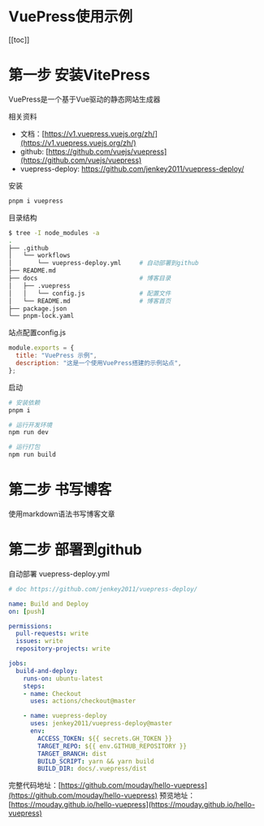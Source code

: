 # VuePress使用示例

[[toc]]

# 第一步 安装VitePress

VuePress是一个基于Vue驱动的静态网站生成器

相关资料

- 文档：[https://v1.vuepress.vuejs.org/zh/](https://v1.vuepress.vuejs.org/zh/)
- github: [https://github.com/vuejs/vuepress](https://github.com/vuejs/vuepress)
- vuepress-deploy: [https://github.com/jenkey2011/vuepress-deploy/
](https://github.com/jenkey2011/vuepress-deploy/)

安装

```bash
pnpm i vuepress
```

目录结构
```bash
$ tree -I node_modules -a
.
├── .github
│   └── workflows
│       └── vuepress-deploy.yml     # 自动部署到github
├── README.md
├── docs                            # 博客目录
│   ├── .vuepress        
│   │   └── config.js               # 配置文件
│   └── README.md                   # 博客首页 
├── package.json
└── pnpm-lock.yaml
```

站点配置config.js

```js
module.exports = {
  title: "VuePress 示例",
  description: "这是一个使用VuePress搭建的示例站点",
};

```
启动

```bash
# 安装依赖
pnpm i

# 运行开发环境
npm run dev

# 运行打包
npm run build
```

# 第二步 书写博客

使用markdown语法书写博客文章

# 第二步 部署到github

自动部署 vuepress-deploy.yml

```yaml
# doc https://github.com/jenkey2011/vuepress-deploy/

name: Build and Deploy
on: [push]

permissions:
  pull-requests: write
  issues: write
  repository-projects: write

jobs:
  build-and-deploy:
    runs-on: ubuntu-latest
    steps:
    - name: Checkout
      uses: actions/checkout@master

    - name: vuepress-deploy
      uses: jenkey2011/vuepress-deploy@master
      env:
        ACCESS_TOKEN: ${{ secrets.GH_TOKEN }}
        TARGET_REPO: ${{ env.GITHUB_REPOSITORY }}
        TARGET_BRANCH: dist
        BUILD_SCRIPT: yarn && yarn build
        BUILD_DIR: docs/.vuepress/dist
```

完整代码地址：[https://github.com/mouday/hello-vuepress](https://github.com/mouday/hello-vuepress)
预览地址：[https://mouday.github.io/hello-vuepress](https://mouday.github.io/hello-vuepress)
